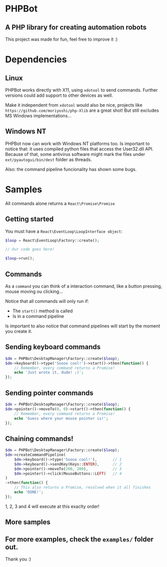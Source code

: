 # PHPBot
A PHP library for creating automation robots
--------------

This project was made for fun, feel free
to improve it :)

# Dependencies

## Linux
PHPBot works directly with X11, using `xdotool` to
send commands. Further versions could add support to
other devices as well.

Make it independent from `xdotool` would also be nice,
projects like `https://github.com/moriyoshi/php-Xlib` are
a great shot! But still excludes MS Windows implementations...

## Windows NT
PHPBot now can work with Windows NT platforms too.
Is important to notice that: it uses compiled python files that
access the User32.dll API. Because of that, some antivirus software
might mark the files under `ext/pyautogui/bin/dest` folder as threads.

Also: the command pipeline funcionality has shown some bugs.

# Samples

All commands alone returns a `React\Promise\Promise`

## Getting started

You must have a `React\EventLoop\LoopInterface object`:

```php
$loop = React\EventLoop\Factory::create();

// Our code goes here!

$loop->run();

```

## Commands

As a `command` you can think of a interaction command, like a
button pressing, mouse moving ou clicking...

Notice that all commands will only run if:
- The `start()` method is called
- Is in a command pipeline

Is important to also notice that command pipelines will start
by the moment you create it.

## Sending keyboard commands

```php
$dm = PHPBot\DesktopManager\Factory::create($loop);
$dm->keyboard()->type('Soooo cool!')->start()->then(function() {
    // Remember, every command returns a Promise!
    echo 'Just wrote it, dude! ;)';
});
```

## Sending pointer commands
```php
$dm = PHPBot\DesktopManager\Factory::create($loop);
$dm->pointer()->moveTo(0, 0)->start()->then(function() {
    // Remember, every command returns a Promise!
    echo 'Guess where your mouse pointer is!';
});
```

## Chaining commands!
```php
$dm = PHPBot\DesktopManager\Factory::create($loop);
$dm->createCommandPipeline(
    $dm->keyboard()->type('Soooo cool!'),       // 1
    $dm->keyboard()->sendKey(Keys::ENTER),      // 2
    $dm->pointer()->moveTo(200, 200),           // 3
    $dm->pointer()->click(MouseButtons::LEFT)   // 4
)
->then(function() {
    // This also returns a Promise, resolved when it all finishes
    echo 'DONE!';
});
```
1, 2, 3 and 4 will execute at this exaclty order!

## More samples

For more examples, check the `examples/` folder out.
--------------

Thank you :)